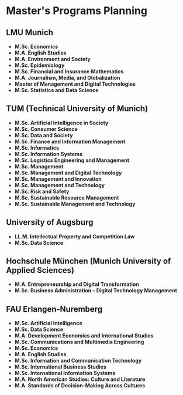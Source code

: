 # Master's Programs Planning

## LMU Munich
- **M.Sc. Economics**
- **M.A. English Studies**
- **M.A. Environment and Society**
- **M.Sc. Epidemiology**
- **M.Sc. Financial and Insurance Mathematics**
- **M.A. Journalism, Media, and Globalization**
- **Master of Management and Digital Technologies**
- **M.Sc. Statistics and Data Science**

## TUM (Technical University of Munich)
- **M.Sc. Artificial Intelligence in Society**
- **M.Sc. Consumer Science**
- **M.Sc. Data and Society**
- **M.Sc. Finance and Information Management**
- **M.Sc. Informatics**
- **M.Sc. Information Systems**
- **M.Sc. Logistics Engineering and Management**
- **M.Sc. Management**
- **M.Sc. Management and Digital Technology**
- **M.Sc. Management and Innovation**
- **M.Sc. Management and Technology**
- **M.Sc. Risk and Safety**
- **M.Sc. Sustainable Resource Management**
- **M.Sc. Sustainable Management and Technology**

## University of Augsburg
- **LL.M. Intellectual Property and Competition Law**
- **M.Sc. Data Science**

## Hochschule München (Munich University of Applied Sciences)
- **M.A. Entrepreneurship and Digital Transformation**
- **M.Sc. Business Administration – Digital Technology Management**

## FAU Erlangen-Nuremberg
- **M.Sc. Artificial Intelligence**
- **M.Sc. Data Science**
- **M.A. Development Economics and International Studies**
- **M.Sc. Communications and Multimedia Engineering**
- **M.Sc. Economics**
- **M.A. English Studies**
- **M.Sc. Information and Communication Technology**
- **M.Sc. International Business Studies**
- **M.Sc. International Information Systems**
- **M.A. North American Studies: Culture and Literature**
- **M.A. Standards of Decision-Making Across Cultures**
